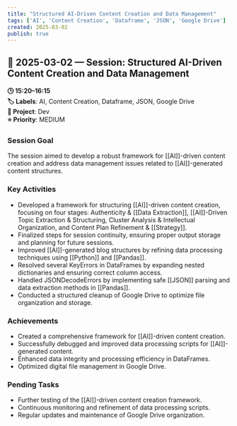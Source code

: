 ```yaml
---
title: "Structured AI-Driven Content Creation and Data Management"
tags: ['AI', 'Content Creation', 'Dataframe', 'JSON', 'Google Drive']
created: 2025-03-02
publish: true
---
```


## 📅 2025-03-02 — Session: Structured AI-Driven Content Creation and Data Management

**🕒 15:20–16:15**  
**🏷️ Labels**: AI, Content Creation, Dataframe, JSON, Google Drive  
**📂 Project**: Dev  
**⭐ Priority**: MEDIUM  


### Session Goal
The session aimed to develop a robust framework for [[AI]]-driven content creation and address data management issues related to [[AI]]-generated content structures.

### Key Activities
- Developed a framework for structuring [[AI]]-driven content creation, focusing on four stages: Authenticity & [[Data Extraction]], [[AI]]-Driven Topic Extraction & Structuring, Cluster Analysis & Intellectual Organization, and Content Plan Refinement & [[Strategy]].
- Finalized steps for session continuity, ensuring proper output storage and planning for future sessions.
- Improved [[AI]]-generated blog structures by refining data processing techniques using [[Python]] and [[Pandas]].
- Resolved several KeyErrors in DataFrames by expanding nested dictionaries and ensuring correct column access.
- Handled JSONDecodeErrors by implementing safe [[JSON]] parsing and data extraction methods in [[Pandas]].
- Conducted a structured cleanup of Google Drive to optimize file organization and storage.

### Achievements
- Created a comprehensive framework for [[AI]]-driven content creation.
- Successfully debugged and improved data processing scripts for [[AI]]-generated content.
- Enhanced data integrity and processing efficiency in DataFrames.
- Optimized digital file management in Google Drive.

### Pending Tasks
- Further testing of the [[AI]]-driven content creation framework.
- Continuous monitoring and refinement of data processing scripts.
- Regular updates and maintenance of Google Drive organization.

